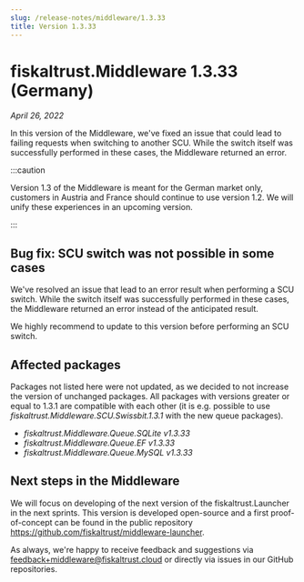 ```yaml
---
slug: /release-notes/middleware/1.3.33
title: Version 1.3.33
---
```


# fiskaltrust.Middleware 1.3.33 (Germany)
_April 26, 2022_

In this version of the Middleware, we've fixed an issue that could lead to failing requests when switching to another SCU. While the switch itself was successfully performed in these cases, the Middleware returned an error.

:::caution

Version 1.3 of the Middleware is meant for the German market only, customers in Austria and France should continue to use version 1.2. We will unify these experiences in an upcoming version.

:::

## Bug fix: SCU switch was not possible in some cases
We've resolved an issue that lead to an error result when performing a SCU switch. While the switch itself was successfully performed in these cases, the Middleware returned an error instead of the anticipated result.

We highly recommend to update to this version before performing an SCU switch.

## Affected packages
Packages not listed here were not updated, as we decided to not increase the version of unchanged packages. All packages with versions greater or equal to 1.3.1 are compatible with each other (it is e.g. possible to use _fiskaltrust.Middleware.SCU.Swissbit.1.3.1_ with the new queue packages).

- _fiskaltrust.Middleware.Queue.SQLite v1.3.33_
- _fiskaltrust.Middleware.Queue.EF v1.3.33_
- _fiskaltrust.Middleware.Queue.MySQL v1.3.33_

## Next steps in the Middleware
We will focus on developing of the next version of the fiskaltrust.Launcher in the next sprints.
This version is developed open-source and a first proof-of-concept can be found in the public repository https://github.com/fiskaltrust/middleware-launcher.

As always, we're happy to receive feedback and suggestions via [feedback+middleware@fiskaltrust.cloud](mailto:feedback+middleware@fiskaltrust.cloud) or directly via issues in our GitHub repositories.

